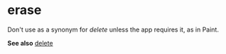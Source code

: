 # erase

Don't use as a synonym for *delete* unless the app requires it, as in Paint.

**See also** [delete](https://worldready.cloudapp.net/Styleguide/Read?id=2700&topicid=33613)
